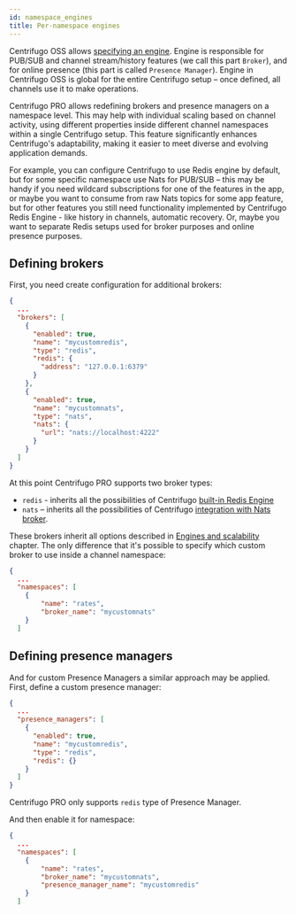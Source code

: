 ```yaml
---
id: namespace_engines
title: Per-namespace engines
---
```


Centrifugo OSS allows [specifying an engine](../server/engines.md). Engine is responsible for PUB/SUB and channel stream/history features (we call this part `Broker`), and for online presence (this part is called `Presence Manager`). Engine in Centrifugo OSS is global for the entire Centrifugo setup – once defined, all channels use it to make operations.

Centrifugo PRO allows redefining brokers and presence managers on a namespace level. This may help with individual scaling based on channel activity, using different properties inside different channel namespaces within a single Centrifugo setup. This feature significantly enhances Centrifugo's adaptability, making it easier to meet diverse and evolving application demands.

For example, you can configure Centrifugo to use Redis engine by default, but for some specific namespace use Nats for PUB/SUB – this may be handy if you need wildcard subscriptions for one of the features in the app, or maybe you want to consume from raw Nats topics for some app feature, but for other features you still need functionality implemented by Centrifugo Redis Engine - like history in channels, automatic recovery. Or, maybe you want to separate Redis setups used for broker purposes and online presence purposes.

## Defining brokers

First, you need create configuration for additional brokers:

```json title="config.json"
{
  ...
  "brokers": [
    {
      "enabled": true,
      "name": "mycustomredis",
      "type": "redis",
      "redis": {
        "address": "127.0.0.1:6379"
      }
    },
    {
      "enabled": true,
      "name": "mycustomnats",
      "type": "nats",
      "nats": {
        "url": "nats://localhost:4222"
      }
    }
  ]
}
```

At this point Centrifugo PRO supports two broker types:

* `redis` - inherits all the possibilities of Centrifugo [built-in Redis Engine](../server/engines.md#redis-engine)
* `nats` –  inherits all the possibilities of Centrifugo [integration with Nats broker](../server/engines.md#nats-broker).

These brokers inherit all options described in [Engines and scalability](../server/engines.md) chapter. The only difference that it's possible to specify which custom broker to use inside a channel namespace:

```json title="config.json"
{
  ...
  "namespaces": [
    {
        "name": "rates",
        "broker_name": "mycustomnats"
    }
  ]
```

## Defining presence managers

And for custom Presence Managers a similar approach may be applied. First, define a custom presence manager:

```json title="config.json"
{
  ...
  "presence_managers": [
    {
      "enabled": true,
      "name": "mycustomredis",
      "type": "redis",
      "redis": {}
    }
  ]
}
```

Centrifugo PRO only supports `redis` type of Presence Manager.

And then enable it for namespace:

```json title="config.json"
{
  ...
  "namespaces": [
    {
        "name": "rates",
        "broker_name": "mycustomnats",
        "presence_manager_name": "mycustomredis"
    }
  ]
```
